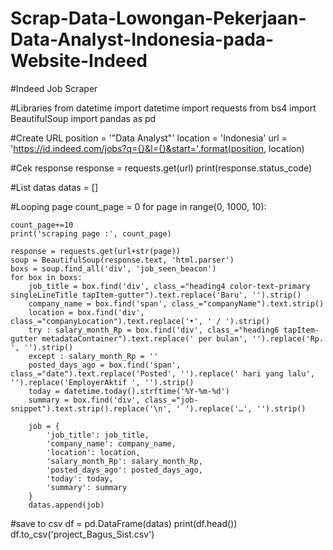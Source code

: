 # Scrap-Data-Lowongan-Pekerjaan-Data-Analyst-Indonesia-pada-Website-Indeed

#Indeed Job Scraper

#Libraries
from datetime import datetime
import requests
from bs4 import BeautifulSoup
import pandas as pd

#Create URL
position = '"Data Analyst"'
location = 'Indonesia'
url = 'https://id.indeed.com/jobs?q={}&l={}&start='.format(position, location)

#Cek response
response = requests.get(url)
print(response.status_code)

#List datas
datas = []

#Looping page
count_page = 0
for page in range(0, 1000, 10):

    count_page+=10
    print('scraping page :', count_page)

    response = requests.get(url+str(page))
    soup = BeautifulSoup(response.text, 'html.parser')
    boxs = soup.find_all('div', 'job_seen_beacon')
    for box in boxs:
        job_title = box.find('div', class_="heading4 color-text-primary singleLineTitle tapItem-gutter").text.replace('Baru', '').strip()
        company_name = box.find('span', class_="companyName").text.strip()
        location = box.find('div', class_="companyLocation").text.replace('•', ' / ').strip()
        try : salary_month_Rp = box.find('div', class_="heading6 tapItem-gutter metadataContainer").text.replace(' per bulan', '').replace('Rp. ', '').strip()
        except : salary_month_Rp = ''
        posted_days_ago = box.find('span', class_="date").text.replace('Posted', '').replace(' hari yang lalu', '').replace('EmployerAktif ', '').strip()
        today = datetime.today().strftime('%Y-%m-%d')
        summary = box.find('div', class_="job-snippet").text.strip().replace('\n', ' ').replace('…', '').strip()
        
        job = {
            'job_title': job_title,
            'company_name': company_name,
            'location': location,
            'salary_month_Rp': salary_month_Rp,
            'posted_days_ago': posted_days_ago,
            'today': today,
            'summary': summary
        }
        datas.append(job)

#save to csv
df = pd.DataFrame(datas)
print(df.head())
df.to_csv('project_Bagus_Sist.csv')
